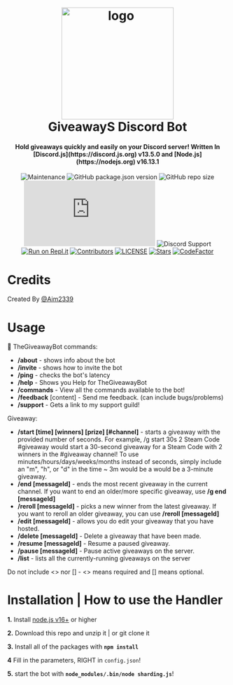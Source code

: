 <h1 align="center">

<img src="" alt="logo" width="256"/>
<br/>
GiveawayS Discord Bot
</h1>

<h4 align="center">Hold giveaways quickly and easily on your Discord server! Written In [Discord.js](https://discord.js.org) v13.5.0 and [Node.js](https://nodejs.org) v16.13.1
</h4>

<div align="center">

![Maintenance](https://img.shields.io/maintenance/yes/2022?style=plastic)
![GitHub package.json version](https://img.shields.io/github/package-json/v/AnthonyVanTonder/GiveawayS-Discord-Bot)
![GitHub repo size](https://img.shields.io/github/repo-size/AnthonyVanTonder/GiveawayS-Discord-Bot)
![GitHub package.json dependency version (prod)](https://img.shields.io/github/package-json/dependency-version/AnthonyVanTonder/GiveawayS-Discord-Bot/discord.js)
![Discord Support](https://img.shields.io/discord/889487066440818690?label=Discord%20Support&labelColor=FFFFF&style=plastic&logo=Discord&link=https://discord.gg/ZAzGRFTv59&link=https://discord.gg/ZAzGRFTv59)
[![Run on Repl.it](https://repl.it/badge/github/AnthonyVanTonder/GiveawayS-Discord-Bot)](https://repl.it/github/AnthonyVanTonder/GiveawayS-Discord-Bot)
[![Contributors](https://img.shields.io/github/contributors/AnthonyVanTonder/GiveawayS-Discord-Bot?label=Contributors&color=yellow)](https://github.com/AnthonyVanTonder/GiveawayS-Discord-Bot/graphs/contributors)
[![LICENSE](https://img.shields.io/github/license/AnthonyVanTonder/GiveawayS-Discord-Bot?label=License&color=blueviolet)](https://github.com/AnthonyVanTonder/GiveawayS-Discord-Bot/blob/main/LICENSE)
[![Stars](https://img.shields.io/github/stars/AnthonyVanTonder/GiveawayS-Discord-Bot.svg)](https://github.com/AnthonyVanTonder/GiveawayS-Discord-Bot/stargazers)
[![CodeFactor](https://www.codefactor.io/repository/github/anthonyvantonder/thegiveawaybot/badge)](https://www.codefactor.io/repository/github/anthonyvantonder/GiveawayS-Discord-Bot)


</div>

# Credits

Created By [@Aim2339](https://github.com/Aim2339)

# Usage

🎉 TheGiveawayBot commands:

- **/about** - shows info about the bot
- **/invite** - shows how to invite the bot
- **/ping** - checks the bot's latency
- **/help** - Shows you Help for TheGiveawayBot
- **/commands** - View all the commands available to the bot!
- **/feedback** [content] - Send me feedback. (can include bugs/problems)
- **/support** - Gets a link to my support guild!

Giveaway:

- **/start [time] [winners] [prize] [#channel]** - starts a giveaway with the provided number of seconds. For example, /g start 30s 2 Steam Code #giveaway would start a 30-second giveaway for a Steam Code with 2 winners in the #giveaway channel! To use minutes/hours/days/weeks/months instead of seconds, simply include an "m", "h", or "d" in the time ~ 3m would be a would be a 3-minute giveaway.
- **/end [messageId]** - ends the most recent giveaway in the current channel. If you want to end an older/more specific giveaway, use **/g end [messageId]**
- **/reroll [messageId]** - picks a new winner from the latest giveaway. If you want to reroll an older giveaway, you can use **/reroll [messageId]**
- **/edit [messageId]** - allows you do edit your giveaway that you have hosted.
- **/delete [messageId]** - Delete a giveaway that have been made.
- **/resume [messageId]** - Resume a paused giveaway.
- **/pause [messageId]** - Pause active giveaways on the server.
- **/list** - lists all the currently-running giveaways on the server

Do not include <> nor [] - <> means required and [] means optional.

# Installation | How to use the Handler

 **1.** Install [node.js v16+](https://nodejs.org/) or higher

 **2.** Download this repo and unzip it    |    or git clone it

 **3.** Install all of the packages with **`npm install`**
 
 **4** Fill in the parameters, RIGHT in `config.json`!

 **5.** start the bot with **`node_modules/.bin/node sharding.js`**!
